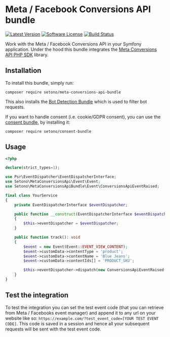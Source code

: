# Meta / Facebook Conversions API bundle

[![Latest Version][ico-version]][link-packagist]
[![Software License][ico-license]](LICENSE)
[![Build Status][ico-github-actions]][link-github-actions]

Work with the Meta / Facebook Conversions API in your Symfony application. Under the hood this bundle integrates the
[Meta Conversions API PHP SDK](https://github.com/Setono/meta-conversions-api-php-sdk) library.

## Installation

To install this bundle, simply run:

```shell
composer require setono/meta-conversions-api-bundle
```

This also installs the [Bot Detection Bundle](https://github.com/Setono/BotDetectionBundle) which is used to filter bot requests.

If you want to handle consent (i.e. cookie/GDPR consent), you can use the [consent bundle](https://github.com/Setono/ConsentBundle), by installing it:

```shell
composer require setono/consent-bundle
```

## Usage

```php
<?php

declare(strict_types=1);

use Psr\EventDispatcher\EventDispatcherInterface;
use Setono\MetaConversionsApi\Event\Event;
use Setono\MetaConversionsApiBundle\Event\ConversionsApiEventRaised;

final class YourService
{
    private EventDispatcherInterface $eventDispatcher;

    public function __construct(EventDispatcherInterface $eventDispatcher)
    {
        $this->eventDispatcher = $eventDispatcher;
    }

    public function track(): void
    {
        $event = new Event(Event::EVENT_VIEW_CONTENT);
        $event->customData->contentType = 'product';
        $event->customData->contentName = 'Blue Jeans';
        $event->customData->contentIds[] = 'PRODUCT_SKU';

        $this->eventDispatcher->dispatch(new ConversionsApiEventRaised($event));
    }
}
```

## Test the integration

To test the integration you can set the test event code (that you can retrieve from Meta / Facebooks event manager) and
append it to any url on your website like so: `https://example.com/?test_event_code=[YOUR TEST EVENT CODE]`. This code is
saved in a session and hence all your subsequent requests will be sent with the test event code.

[ico-version]: https://poser.pugx.org/setono/meta-conversions-api-bundle/v/stable
[ico-license]: https://poser.pugx.org/setono/meta-conversions-api-bundle/license
[ico-github-actions]: https://github.com/Setono/MetaConversionsApiBundle/workflows/build/badge.svg

[link-packagist]: https://packagist.org/packages/setono/meta-conversions-api-bundle
[link-github-actions]: https://github.com/Setono/MetaConversionsApiBundle/actions
